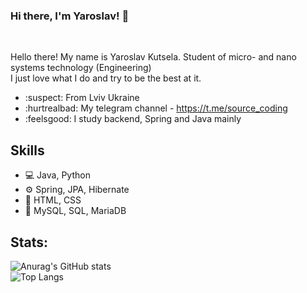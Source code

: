 ### Hi there, I'm Yaroslav! 👋
<br />

Hello there! My name is Yaroslav Kutsela. Student of micro- and nano systems technology (Engineering) <br />
I just love what I do and try to be the best at it.

- :suspect: From Lviv Ukraine
- :hurtrealbad: My telegram channel - https://t.me/source_coding
- :feelsgood: I study backend, Spring and Java mainly

## Skills
- :computer: Java, Python
- ⚙️ Spring, JPA, Hibernate
- :art: HTML, CSS
- :floppy_disk: MySQL, SQL, MariaDB

## Stats:  

![Anurag's GitHub stats](https://github-readme-stats.vercel.app/api?username=Serwios)
<br />
![Top Langs](https://github-readme-stats.vercel.app/api/top-langs/?username=Serwios&layout=compact)


